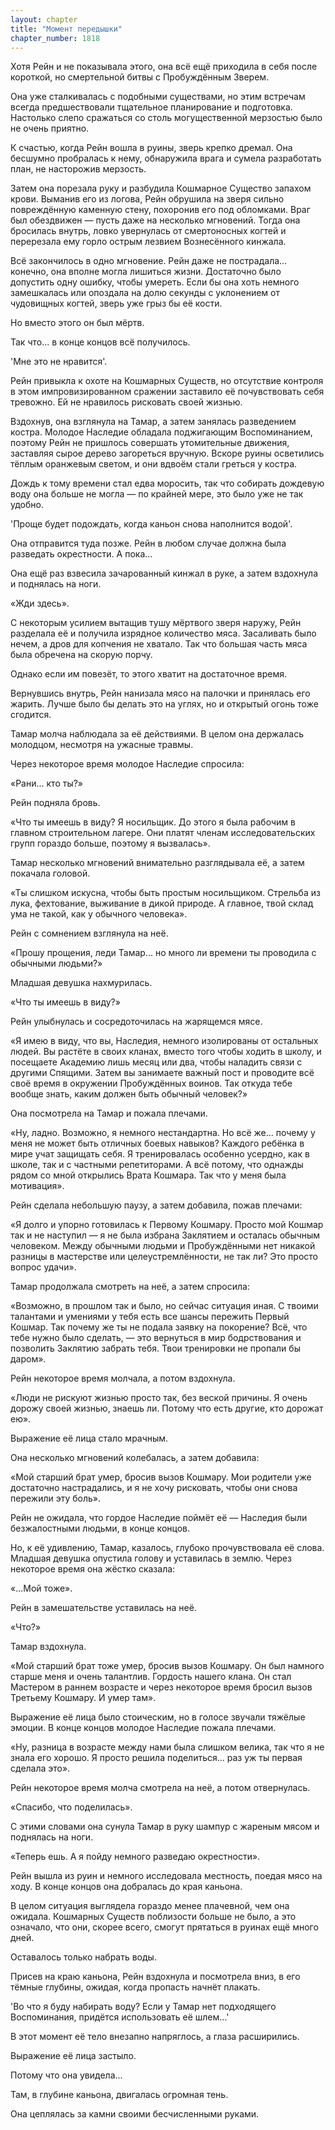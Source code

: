 ```yaml
---
layout: chapter
title: "Момент передышки"
chapter_number: 1818
---
```




Хотя Рейн и не показывала этого, она всё ещё приходила в себя после короткой, но смертельной битвы с Пробуждённым Зверем.

Она уже сталкивалась с подобными существами, но этим встречам всегда предшествовали тщательное планирование и подготовка. Настолько слепо сражаться со столь могущественной мерзостью было не очень приятно.

К счастью, когда Рейн вошла в руины, зверь крепко дремал. Она бесшумно пробралась к нему, обнаружила врага и сумела разработать план, не насторожив мерзость.

Затем она порезала руку и разбудила Кошмарное Существо запахом крови. Выманив его из логова, Рейн обрушила на зверя сильно повреждённую каменную стену, похоронив его под обломками. Враг был обездвижен — пусть даже на несколько мгновений. Тогда она бросилась внутрь, ловко увернулась от смертоносных когтей и перерезала ему горло острым лезвием Вознесённого кинжала.

Всё закончилось в одно мгновение. Рейн даже не пострадала... конечно, она вполне могла лишиться жизни. Достаточно было допустить одну ошибку, чтобы умереть. Если бы она хоть немного замешкалась или опоздала на долю секунды с уклонением от чудовищных когтей, зверь уже грыз бы её кости.

Но вместо этого он был мёртв.

Так что... в конце концов всё получилось.

'Мне это не нравится'.

Рейн привыкла к охоте на Кошмарных Существ, но отсутствие контроля в этом импровизированном сражении заставило её почувствовать себя тревожно. Ей не нравилось рисковать своей жизнью.

Вздохнув, она взглянула на Тамар, а затем занялась разведением костра. Молодое Наследие обладала поджигающим Воспоминанием, поэтому Рейн не пришлось совершать утомительные движения, заставляя сырое дерево загореться вручную. Вскоре руины осветились тёплым оранжевым светом, и они вдвоём стали греться у костра.

Дождь к тому времени стал едва моросить, так что собирать дождевую воду она больше не могла — по крайней мере, это было уже не так удобно.

'Проще будет подождать, когда каньон снова наполнится водой'.

Она отправится туда позже. Рейн в любом случае должна была разведать окрестности. А пока...

Она ещё раз взвесила зачарованный кинжал в руке, а затем вздохнула и поднялась на ноги.

«Жди здесь».

С некоторым усилием вытащив тушу мёртвого зверя наружу, Рейн разделала её и получила изрядное количество мяса. Засаливать было нечем, а дров для копчения не хватало. Так что большая часть мяса была обречена на скорую порчу.

Однако если им повезёт, то этого хватит на достаточное время.

Вернувшись внутрь, Рейн нанизала мясо на палочки и принялась его жарить. Лучше было бы делать это на углях, но и открытый огонь тоже сгодится.

Тамар молча наблюдала за её действиями. В целом она держалась молодцом, несмотря на ужасные травмы.

Через некоторое время молодое Наследие спросила:

«Рани... кто ты?»

Рейн подняла бровь.

«Что ты имеешь в виду? Я носильщик. До этого я была рабочим в главном строительном лагере. Они платят членам исследовательских групп гораздо больше, поэтому я вызвалась».

Тамар несколько мгновений внимательно разглядывала её, а затем покачала головой.

«Ты слишком искусна, чтобы быть простым носильщиком. Стрельба из лука, фехтование, выживание в дикой природе. А главное, твой склад ума не такой, как у обычного человека».

Рейн с сомнением взглянула на неё.

«Прошу прощения, леди Тамар... но много ли времени ты проводила с обычными людьми?»

Младшая девушка нахмурилась.

«Что ты имеешь в виду?»

Рейн улыбнулась и сосредоточилась на жарящемся мясе.

«Я имею в виду, что вы, Наследия, немного изолированы от остальных людей. Вы растёте в своих кланах, вместо того чтобы ходить в школу, и посещаете Академию лишь месяц или два, чтобы наладить связи с другими Спящими. Затем вы занимаете важный пост и проводите всё своё время в окружении Пробуждённых воинов. Так откуда тебе вообще знать, каким должен быть обычный человек?»

Она посмотрела на Тамар и пожала плечами.

«Ну, ладно. Возможно, я немного нестандартна. Но всё же... почему у меня не может быть отличных боевых навыков? Каждого ребёнка в мире учат защищать себя. Я тренировалась особенно усердно, как в школе, так и с частными репетиторами. А всё потому, что однажды рядом со мной открылись Врата Кошмара. Так что у меня была мотивация».

Рейн сделала небольшую паузу, а затем добавила, пожав плечами:

«Я долго и упорно готовилась к Первому Кошмару. Просто мой Кошмар так и не наступил — я не была избрана Заклятием и осталась обычным человеком. Между обычными людьми и Пробуждёнными нет никакой разницы в мастерстве или целеустремлённости, не так ли? Это просто вопрос удачи».

Тамар продолжала смотреть на неё, а затем спросила:

«Возможно, в прошлом так и было, но сейчас ситуация иная. С твоими талантами и умениями у тебя есть все шансы пережить Первый Кошмар. Так почему же ты не подала заявку на покорение? Всё, что тебе нужно было сделать, — это вернуться в мир бодрствования и позволить Заклятию забрать тебя. Твои тренировки не пропали бы даром».

Рейн некоторое время молчала, а потом вздохнула.

«Люди не рискуют жизнью просто так, без веской причины. Я очень дорожу своей жизнью, знаешь ли. Потому что есть другие, кто дорожат ею».

Выражение её лица стало мрачным.

Она несколько мгновений колебалась, а затем добавила:

«Мой старший брат умер, бросив вызов Кошмару. Мои родители уже достаточно настрадались, и я не хочу рисковать, чтобы они снова пережили эту боль».

Рейн не ожидала, что гордое Наследие поймёт её — Наследия были безжалостными людьми, в конце концов.

Но, к её удивлению, Тамар, казалось, глубоко прочувствовала её слова. Младшая девушка опустила голову и уставилась в землю. Через некоторое время она жёстко сказала:

«...Мой тоже».

Рейн в замешательстве уставилась на неё.

«Что?»

Тамар вздохнула.

«Мой старший брат тоже умер, бросив вызов Кошмару. Он был намного старше меня и очень талантлив. Гордость нашего клана. Он стал Мастером в раннем возрасте и через некоторое время бросил вызов Третьему Кошмару. И умер там».

Выражение её лица было стоическим, но в голосе звучали тяжёлые эмоции. В конце концов молодое Наследие пожала плечами.

«Ну, разница в возрасте между нами была слишком велика, так что я не знала его хорошо. Я просто решила поделиться... раз уж ты первая сделала это».

Рейн некоторое время молча смотрела на неё, а потом отвернулась.

«Спасибо, что поделилась».

С этими словами она сунула Тамар в руку шампур с жареным мясом и поднялась на ноги.

«Теперь ешь. А я пойду немного разведаю окрестности».

Рейн вышла из руин и немного исследовала местность, поедая мясо на ходу. В конце концов она добралась до края каньона.

В целом ситуация выглядела гораздо менее плачевной, чем она ожидала. Кошмарных Существ поблизости больше не было, а это означало, что они, скорее всего, смогут прятаться в руинах ещё много дней.

Оставалось только набрать воды.

Присев на краю каньона, Рейн вздохнула и посмотрела вниз, в его тёмные глубины, ожидая, когда пропасть начнёт плакать.

'Во что я буду набирать воду? Если у Тамар нет подходящего Воспоминания, придётся использовать её шлем...'

В этот момент её тело внезапно напряглось, а глаза расширились.

Выражение её лица застыло.

Потому что она увидела...

Там, в глубине каньона, двигалась огромная тень.

Она цеплялась за камни своими бесчисленными руками.

